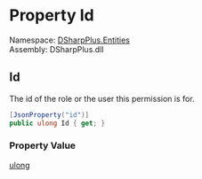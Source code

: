 # Property Id

Namespace: [DSharpPlus.Entities](DSharpPlus.Entities.md)  
Assembly: DSharpPlus.dll

## <a id="DSharpPlus_Entities_DiscordApplicationCommandPermission_Id"></a>Id

The id of the role or the user this permission is for.

```csharp
[JsonProperty("id")]
public ulong Id { get; }
```

### Property Value

[ulong](https://learn.microsoft.com/dotnet/api/system.uint64)

